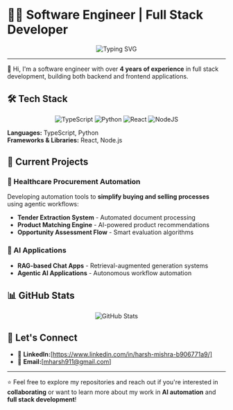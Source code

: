 # 👨‍💻 Software Engineer | Full Stack Developer

<div align="center">
  <img src="https://readme-typing-svg.herokuapp.com?font=Fira+Code&pause=1000&color=2E9FFF&width=435&lines=Full+Stack+Developer;4%2B+Years+Experience;AI+%26+Automation+Enthusiast" alt="Typing SVG" />
</div>

---

👋 Hi, I'm a software engineer with over **4 years of experience** in full stack development, building both backend and frontend applications.

## 🛠️ Tech Stack

<div align="center">

![TypeScript](https://img.shields.io/badge/typescript-%23007ACC.svg?style=for-the-badge&logo=typescript&logoColor=white)
![Python](https://img.shields.io/badge/python-3670A0?style=for-the-badge&logo=python&logoColor=ffdd54)
![React](https://img.shields.io/badge/react-%2320232a.svg?style=for-the-badge&logo=react&logoColor=%2361DAFB)
![NodeJS](https://img.shields.io/badge/node.js-6DA55F?style=for-the-badge&logo=node.js&logoColor=white)

</div>

**Languages:** TypeScript, Python  
**Frameworks & Libraries:** React, Node.js

## 🚀 Current Projects

### 🏥 Healthcare Procurement Automation
Developing automation tools to **simplify buying and selling processes** using agentic workflows:
- **Tender Extraction System** - Automated document processing
- **Product Matching Engine** - AI-powered product recommendations  
- **Opportunity Assessment Flow** - Smart evaluation algorithms

### 🤖 AI Applications
- **RAG-based Chat Apps** - Retrieval-augmented generation systems
- **Agentic AI Applications** - Autonomous workflow automation

## 📊 GitHub Stats

<div align="center">
  <img src="https://github-readme-stats.vercel.app/api?username=mharsh911&show_icons=true&theme=dark&hide_border=true" alt="GitHub Stats" />
</div>

## 🤝 Let's Connect

- 💼 **LinkedIn:**[https://www.linkedin.com/in/harsh-mishra-b906771a9/]
- 📧 **Email:**[mharsh911@gmail.com]
  
---

⭐ Feel free to explore my repositories and reach out if you're interested in **collaborating** or want to learn more about my work in **AI automation** and **full stack development**!

